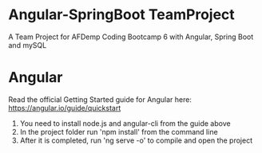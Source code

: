 # Angular-SpringBoot TeamProject
A Team Project for AFDemp Coding Bootcamp 6 with Angular, Spring Boot and mySQL

# Angular
Read the official Getting Started guide for Angular here: https://angular.io/guide/quickstart

1. You need to install node.js and angular-cli from the guide above
2. In the project folder run 'npm install' from the command line
3. After it is completed, run 'ng serve -o' to compile and open the project
